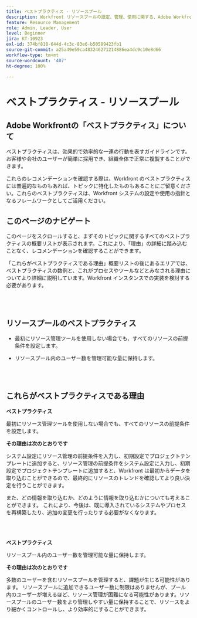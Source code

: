 ```yaml
---
title: ベストプラクティス - リソースプール
description: Workfront リソースプールの設定、管理、使用に関する、Adobe Workfront のエキスパートによるベストプラクティスのレコメンデーションについて説明します。
feature: Resource Management
role: Admin, Leader, User
level: Beginner
jira: KT-10923
exl-id: 374bf818-644d-4c3c-83e6-b50589423fb1
source-git-commit: a25a49e59ca483246271214886ea4dc9c10e8d66
workflow-type: tm+mt
source-wordcount: '407'
ht-degree: 100%

---
```


# ベストプラクティス - リソースプール

## Adobe Workfrontの「ベストプラクティス」について

ベストプラクティスは、効果的で効率的な一連の行動を表すガイドラインです。お客様や会社のユーザーが簡単に採用でき、組織全体で正常に複製することができます。

これらのレコメンデーションを確認する際は、Workfront のベストプラクティスには普遍的なものもあれば、トピックに特化したものもあることにご留意ください。これらのベストプラクティスは、Workfront システムの設定や使用の指針となるフレームワークとしてご活用ください。

## このページのナビゲート

このページをスクロールすると、まずそのトピックに関するすべてのベストプラクティスの概要リストが表示されます。これにより、「理由」の詳細に踏み込むことなく、レコメンデーションを確認することができます。

「これらがベストプラクティスである理由」概要リストの後にあるエリアでは、ベストプラクティスの数例と、これがプロセスやツールなどとみなされる理由についてより詳細に説明しています。Workfront インスタンスでの実装を検討する必要があります。

</br>
</br>

## リソースプールのベストプラクティス

* 最初にリソース管理ツールを使用しない場合でも、すべてのリソースの前提条件を設定します。

* リソースプール内のユーザー数を管理可能な量に保持します。

</br>
</br>

## これらがベストプラクティスである理由

**ベストプラクティス**

最初にリソース管理ツールを使用しない場合でも、すべてのリソースの前提条件を設定します。

**その理由は次のとおりです**

システム設定にリソース管理の前提条件を入力し、初期設定でプロジェクトテンプレートに追加すると、リソース管理の前提条件をシステム設定に入力し、初期設定でプロジェクトテンプレートに追加すると、Workfront は最初からデータを取り込むことができるので、最終的にリソースのトレンドを確認してより良い決定を行うことができます。

また、どの情報を取り込むか、どのように情報を取り込むかについても考えることができます。 これにより、今後は、既に導入されているシステムやプロセスを再構築したり、追加の変更を行ったりする必要がなくなります。

</br>
</br>

**ベストプラクティス**

リソースプール内のユーザー数を管理可能な量に保持します。

**その理由は次のとおりです**

多数のユーザーを含むリソースプールを管理すると、課題が生じる可能性があります。 リソースプールに追加できるユーザー数に制限はありませんが、プール内のユーザーが増えるほど、リソース管理が困難になる可能性があります。リソースプールのユーザー数をより管理しやすい量に保持することで、リソースをより細かくコントロールし、より効率的にすることができます。
